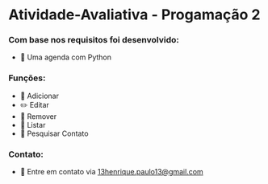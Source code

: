 # Atividade-Avaliativa - Progamação 2
### Com base nos requisitos foi desenvolvido:
- 📝 Uma agenda com Python
### Funções:
- 👦 Adicionar
- ✏️ Editar
- 🚮 Remover
- 📓 Listar
- 🔎 Pesquisar Contato
### Contato:
- 📧 Entre em contato via 13henrique.paulo13@gmail.com
